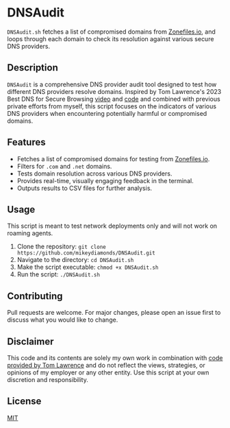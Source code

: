 # DNSAudit
`DNSAudit.sh` fetches a list of compromised domains from [Zonefiles.io](https://zonefiles.io/compromised-domain-list/), and loops through each domain to check its resolution against various secure DNS providers.

## Description

`DNSAudit` is a comprehensive DNS provider audit tool designed to test how different DNS providers resolve domains. Inspired by Tom Lawrence's 2023 Best DNS for Secure Browsing [video](https://youtu.be/NUT4K3tk9Ns?si=qz_Lq9gwUbuBjx2n) and [code](https://forums.lawrencesystems.com/t/which-is-the-best-dns-for-secure-browsing-cloudflare-quad9-nextdns-and-adguard-dns-youtube-release/18910/2) and combined with previous private efforts from myself, this script focuses on the indicators of various DNS providers when encountering potentially harmful or compromised domains.

## Features

- Fetches a list of compromised domains for testing from [Zonefiles.io](https://zonefiles.io/compromised-domain-list/).
- Filters for `.com` and `.net` domains.
- Tests domain resolution across various DNS providers.
- Provides real-time, visually engaging feedback in the terminal.
- Outputs results to CSV files for further analysis.

## Usage

This script is meant to test network deployments only and will not work on roaming agents.

1. Clone the repository: `git clone https://github.com/mikeydiamonds/DNSAudit.git`
2. Navigate to the directory: `cd DNSAudit.sh`
3. Make the script executable: `chmod +x DNSAudit.sh`
4. Run the script: `./DNSAudit.sh`

## Contributing

Pull requests are welcome. For major changes, please open an issue first to discuss what you would like to change.

## Disclaimer

This code and its contents are solely my own work in combination with [code provided by Tom Lawrence](https://forums.lawrencesystems.com/t/which-is-the-best-dns-for-secure-browsing-cloudflare-quad9-nextdns-and-adguard-dns-youtube-release/18910/2) and do not reflect the views, strategies, or opinions of my employer or any other entity. Use this script at your own discretion and responsibility.

## License

[MIT](https://choosealicense.com/licenses/mit/)


